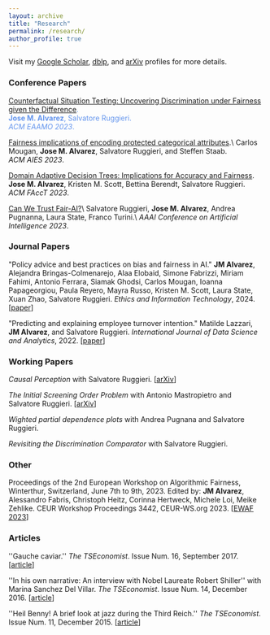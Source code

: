 ```yaml
---
layout: archive
title: "Research"
permalink: /research/
author_profile: true
---
```


Visit my [Google Scholar](https://scholar.google.com/citations?hl=en&view_op=list_works&gmla=AJsN-F4flRnyZl09a2Q8S4L8ySoeG4CMpCfYBDwXEUNYEHYVENmZOn2P_-xzO8QxNhaCetZlL4nNTOvPu5NCqS0LpIMuUuUtPPpDL2_yeO8J-z23TTxdWns&user=otFhtYMAAAAJ), [dblp](https://dblp.org/pid/59/6703-2.html), and [arXiv](https://arxiv.org/search/cs?query=0000-0001-9412-9013&searchtype=orcid&abstracts=show&order=-announced_date_first&size=100) profiles for more details.

### Conference Papers

<span style="color:CornflowerBlue">[Counterfactual Situation Testing: Uncovering Discrimination under Fairness given the Difference](https://dl.acm.org/doi/10.1145/3617694.3623222)<span>.\
**Jose M. Alvarez**, Salvatore Ruggieri.\
*ACM EAAMO 2023*.

[Fairness implications of encoding protected categorical attributes](https://dl.acm.org/doi/10.1145/3600211.3604657).\ 
Carlos Mougan, **Jose M. Alvarez**, Salvatore Ruggieri, and Steffen Staab.\
*ACM AIES 2023*.

[Domain Adaptive Decision Trees: Implications for Accuracy and Fairness](https://dl.acm.org/doi/10.1145/3593013.3594008).\
**Jose M. Alvarez**, Kristen M. Scott, Bettina Berendt, Salvatore Ruggieri.\
*ACM FAccT 2023*.

[Can We Trust Fair-AI?](https://ojs.aaai.org/index.php/AAAI/article/view/26798)\ 
Salvatore Ruggieri, **Jose M. Alvarez**, Andrea Pugnanna, Laura State, Franco Turini.\ 
*AAAI Conference on Artificial Intelligence 2023*.

### Journal Papers

"Policy advice and best practices on bias and fairness in AI." **JM Alvarez**, Alejandra Bringas-Colmenarejo, Alaa Elobaid, Simone Fabrizzi, Miriam Fahimi, Antonio Ferrara, Siamak Ghodsi, Carlos Mougan, Ioanna Papageorgiou, Paula Reyero, Mayra Russo, Kristen M. Scott, Laura State, Xuan Zhao, Salvatore Ruggieri.  *Ethics and Information Technology*, 2024. [[paper](https://doi.org/10.1007/s10676-024-09746-w)]

"Predicting and explaining employee turnover intention." Matilde Lazzari, **JM Alvarez**, and Salvatore Ruggieri. *International Journal of Data Science and Analytics*, 2022. [[paper](https://link.springer.com/article/10.1007/s41060-022-00329-w)]

### Working Papers

*Causal Perception* with Salvatore Ruggieri. [[arXiv](https://arxiv.org/abs/2401.13408)]

*The Initial Screening Order Problem* with Antonio Mastropietro and Salvatore Ruggieri. [[arXiv](https://arxiv.org/abs/2307.15398v2)]

*Wighted partial dependence plots* with Andrea Pugnana and Salvatore Ruggieri.

*Revisiting the Discrimination Comparator* with Salvatore Ruggieri.

### Other

Proceedings of the 2nd European Workshop on Algorithmic Fairness, Winterthur, Switzerland, June 7th to 9th, 2023. Edited by: **JM Alvarez**, Alessandro Fabris, Christoph Heitz, Corinna Hertweck, Michele Loi, Meike Zehlike. CEUR Workshop Proceedings 3442, CEUR-WS.org 2023. [[EWAF 2023](https://ceur-ws.org/Vol-3442/)]

### Articles

''Gauche caviar.'' *The TSEconomist*. Issue Num. 16, September 2017. [[article](https://thetseconomist.wordpress.com/2017/09/06/gauche-caviar/)]

''In his own narrative: An interview with Nobel Laureate Robert Shiller'' with Marina Sanchez Del Villar. *The TSEconomist*. Issue Num. 14, December 2016. [[article](https://thetseconomist.wordpress.com/archive/december-2016/in-his-own-narrative-an-interview-with-nobel-laureate-robert-shiller/)]

''Heil Benny! A brief look at jazz during the Third Reich.'' *The TSEconomist*. Issue Num. 11, December 2015. [[article](https://thetseconomist.wordpress.com/archive/january-2016/heil-benny-a-brief-look-at-jazz-during-the-third-reich/)]

<!-- {% if author.googlescholar %}
  You can also find my articles on <u><a href="{{author.googlescholar}}">my Google Scholar profile</a>.</u>
{% endif %}

{% include base_path %}

{% for post in site.publications reversed %}
  {% include archive-single.html %}
{% endfor %} -->
